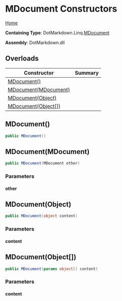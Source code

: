 # MDocument Constructors

[Home](../../../../README.md#_top)

**Containing Type**: DotMarkdown\.Linq\.[MDocument](../README.md#_top)

**Assembly**: DotMarkdown\.dll

## Overloads

| Constructor | Summary |
| ----------- | ------- |
| [MDocument()](#DotMarkdown_Linq_MDocument__ctor) | |
| [MDocument(MDocument)](#DotMarkdown_Linq_MDocument__ctor_DotMarkdown_Linq_MDocument_) | |
| [MDocument(Object)](#DotMarkdown_Linq_MDocument__ctor_System_Object_) | |
| [MDocument(Object\[\])](#DotMarkdown_Linq_MDocument__ctor_System_Object___) | |

## MDocument\(\) <a name="DotMarkdown_Linq_MDocument__ctor"></a>

```csharp
public MDocument()
```

## MDocument\(MDocument\) <a name="DotMarkdown_Linq_MDocument__ctor_DotMarkdown_Linq_MDocument_"></a>

```csharp
public MDocument(MDocument other)
```

### Parameters

#### other

## MDocument\(Object\) <a name="DotMarkdown_Linq_MDocument__ctor_System_Object_"></a>

```csharp
public MDocument(object content)
```

### Parameters

#### content

## MDocument\(Object\[\]\) <a name="DotMarkdown_Linq_MDocument__ctor_System_Object___"></a>

```csharp
public MDocument(params object[] content)
```

### Parameters

#### content

